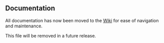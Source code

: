 ## Documentation

All documentation has now been moved to the [Wiki](https://github.com/Pro/dkim-exchange/wiki/Changelog) for ease of navigation and maintenance.

This file will be removed in a future release.
